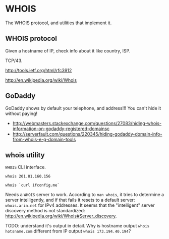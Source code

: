 # WHOIS

The WHOIS protocol, and utilities that implement it.

## WHOIS protocol

Given a hostname of IP, check info about it like country, ISP.

TCP/43.

<http://tools.ietf.org/html/rfc3912>

<http://en.wikipedia.org/wiki/Whois>

## GoDaddy

GoDaddy shows by default your telephone, and address!!! You can't hide it without paying!

- <http://webmasters.stackexchange.com/questions/27083/hiding-whois-information-on-godaddy-registered-domainsc>
- <http://serverfault.com/questions/220345/hiding-godaddy-domain-info-from-whois-e-g-domain-tools>

## whois utility

`WHOIS` CLI interface.

    whois 201.81.160.156

    whois `curl ifconfig.me`

Needs a `WHOIS` server to work. According to `man whois`, it tries to determine a server intelligently, and if that fails it resets to a default server: `whois.arin.net` for IPv4 addresses. It seems that the "intelligent" server discovery method is not standardized: <http://en.wikipedia.org/wiki/Whois#Server_discovery>.

TODO: understand it's output in detail. Why is hostname output `whois hotsname.com` different from IP output `whois 173.194.40.194`?
